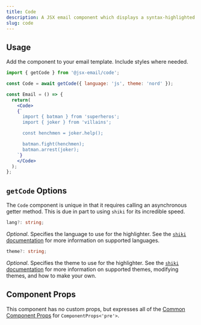```yaml
---
title: Code
description: A JSX email component which displays a syntax-highlighted code block using <a href="https://shiki.matsu.io/">Shiki</a>
slug: code
---
```


<!--@include: @/include/header.md-->

<!--@include: @/include/install.md-->

## Usage

Add the component to your email template. Include styles where needed.

```jsx
import { getCode } from '@jsx-email/code';

const Code = await getCode({ language: 'js', theme: 'nord' });

const Email = () => {
  return(
    <Code>
    {`
      import { batman } from 'superheros';
      import { joker } from 'villains';

      const henchmen = joker.help();

      batman.fight(henchmen);
      batman.arrest(joker);
    `}
    </Code>
  );
};
```

## `getCode` Options

The `Code` component is unique in that it requires calling an asynchronous getter method. This is due in part to using `shiki` for its incredible speed.

```ts
lang?: string;
```

_Optional_. Specifies the language to use for the highlighter. See the [`shiki` documentation](https://github.com/shikijs/shiki/blob/main/docs/languages.md) for more information on supported languages.

```ts
theme?: string;
```

_Optional_. Specifies the theme to use for the highlighter.  See the [`shiki` documentation](https://github.com/shikijs/shiki/blob/main/docs/themes.md) for more information on supported themes, modifying themes, and how to make your own.

## Component Props

This component has no custom props, but expresses all of the [Common Component Props](https://react.dev/reference/react-dom/components/common) for `ComponentProps<'pre'>`.
